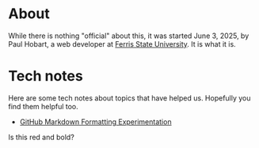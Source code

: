 # About

While there is nothing "official" about this, it was started June 3, 2025, by Paul Hobart, a web developer at [Ferris State University](https://www.ferris.edu/). It is what it is.

# Tech notes

Here are some tech notes about topics that have helped us. Hopefully you find them helpful too.

- [GitHub Markdown Formatting Experimentation](topic/github-markdown-formatting-experimentation.md)

Is this red and bold?